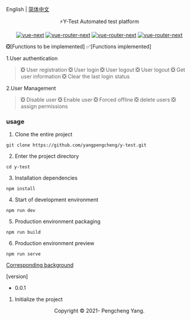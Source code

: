 English | [简体中文](./readme.md)
<p align="center">
  ⚡Y-Test Automated test platform
</p>
<p align="center">
  <a href="https://github.com/vuejs/vue-next"><img src="https://img.shields.io/badge/vue--next-3.0.5-brightgreen" alt="vue-next"></a>
  <a href="https://github.com/vuejs/vue-router-next"><img src="https://img.shields.io/badge/vue--router--next-4.0.6-brightgreen" alt="vue-router-next"></a>
  <a href="https://github.com/vuejs/vuex/tree/4.0"><img src="https://img.shields.io/badge/vuex-4.0.0-brightgreen" alt="vue-router-next"></a>
  <a href="https://github.com/element-plus/element-plus"><img src="https://img.shields.io/badge/element--plus-1.0.2--beta.41-brightgreen" alt="vue-router-next"></a>
</p>


❎[Functions to be implemented]
✅[Functions implemented]

1.User authentication
>❎ User registration
❎ User login
❎ User logout
❎ User logout
❎ Get user information 
❎ Clear the last login status

2.User Management
> ❎ Disable user
❎ Enable user
❎ Forced offline
❎ delete users
❎ assign permissions


### usage
1. Clone the entire project
```
git clone https://github.com/yangpengcheng/y-test.git
```
2. Enter the project directory
```
cd y-test
```
3. Installation dependencies
```
npm install
```
4. Start of development environment
```
npm run dev
```
5. Production environment packaging
```
npm run build
```
6. Production environment preview
```
npm run serve
```



 [Corresponding background](https://github.com/yangpengcheng/pytest_web "pytest-web")


 [version]
 - 0.0.1
 1. Initialize the project

<p align="center">Copyright © 2021- Pengcheng Yang.</p>
